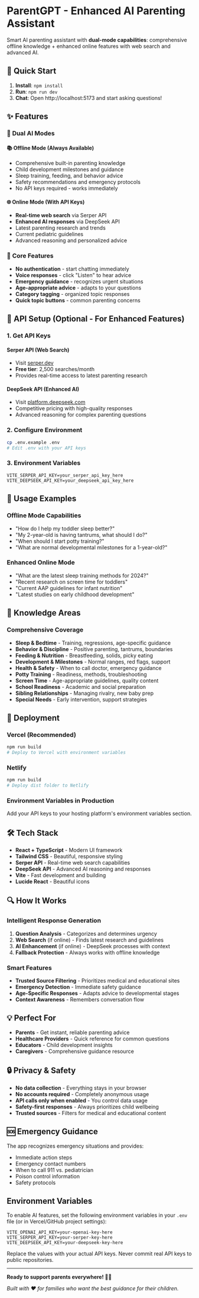 # ParentGPT - Enhanced AI Parenting Assistant

Smart AI parenting assistant with **dual-mode capabilities**: comprehensive offline knowledge + enhanced online features with web search and advanced AI.

## 🚀 Quick Start

1. **Install**: `npm install`
2. **Run**: `npm run dev`
3. **Chat**: Open http://localhost:5173 and start asking questions!

## ✨ Features

### 🤖 **Dual AI Modes**

#### 📚 **Offline Mode** (Always Available)
- Comprehensive built-in parenting knowledge
- Child development milestones and guidance
- Sleep training, feeding, and behavior advice
- Safety recommendations and emergency protocols
- No API keys required - works immediately

#### 🌐 **Online Mode** (With API Keys)
- **Real-time web search** via Serper API
- **Enhanced AI responses** via DeepSeek API
- Latest parenting research and trends
- Current pediatric guidelines
- Advanced reasoning and personalized advice

### 🎯 **Core Features**
- **No authentication** - start chatting immediately
- **Voice responses** - click "Listen" to hear advice
- **Emergency guidance** - recognizes urgent situations
- **Age-appropriate advice** - adapts to your questions
- **Category tagging** - organized topic responses
- **Quick topic buttons** - common parenting concerns

## 🔧 API Setup (Optional - For Enhanced Features)

### 1. Get API Keys

#### Serper API (Web Search)
- Visit [serper.dev](https://serper.dev/)
- **Free tier**: 2,500 searches/month
- Provides real-time access to latest parenting research

#### DeepSeek API (Enhanced AI)
- Visit [platform.deepseek.com](https://platform.deepseek.com/)
- Competitive pricing with high-quality responses
- Advanced reasoning for complex parenting questions

### 2. Configure Environment
```bash
cp .env.example .env
# Edit .env with your API keys
```

### 3. Environment Variables
```env
VITE_SERPER_API_KEY=your_serper_api_key_here
VITE_DEEPSEEK_API_KEY=your_deepseek_api_key_here
```

## 📱 Usage Examples

### Offline Mode Capabilities
- "How do I help my toddler sleep better?"
- "My 2-year-old is having tantrums, what should I do?"
- "When should I start potty training?"
- "What are normal developmental milestones for a 1-year-old?"

### Enhanced Online Mode
- "What are the latest sleep training methods for 2024?"
- "Recent research on screen time for toddlers"
- "Current AAP guidelines for infant nutrition"
- "Latest studies on early childhood development"

## 🧠 Knowledge Areas

### Comprehensive Coverage
- **Sleep & Bedtime** - Training, regressions, age-specific guidance
- **Behavior & Discipline** - Positive parenting, tantrums, boundaries
- **Feeding & Nutrition** - Breastfeeding, solids, picky eating
- **Development & Milestones** - Normal ranges, red flags, support
- **Health & Safety** - When to call doctor, emergency guidance
- **Potty Training** - Readiness, methods, troubleshooting
- **Screen Time** - Age-appropriate guidelines, quality content
- **School Readiness** - Academic and social preparation
- **Sibling Relationships** - Managing rivalry, new baby prep
- **Special Needs** - Early intervention, support strategies

## 🚀 Deployment

### Vercel (Recommended)
```bash
npm run build
# Deploy to Vercel with environment variables
```

### Netlify
```bash
npm run build
# Deploy dist folder to Netlify
```

### Environment Variables in Production
Add your API keys to your hosting platform's environment variables section.

## 🛠 Tech Stack

- **React + TypeScript** - Modern UI framework
- **Tailwind CSS** - Beautiful, responsive styling
- **Serper API** - Real-time web search capabilities
- **DeepSeek API** - Advanced AI reasoning and responses
- **Vite** - Fast development and building
- **Lucide React** - Beautiful icons

## 🔍 How It Works

### Intelligent Response Generation
1. **Question Analysis** - Categorizes and determines urgency
2. **Web Search** (if online) - Finds latest research and guidelines
3. **AI Enhancement** (if online) - DeepSeek processes with context
4. **Fallback Protection** - Always works with offline knowledge

### Smart Features
- **Trusted Source Filtering** - Prioritizes medical and educational sites
- **Emergency Detection** - Immediate safety guidance
- **Age-Specific Responses** - Adapts advice to developmental stages
- **Context Awareness** - Remembers conversation flow

## 💡 Perfect For

- **Parents** - Get instant, reliable parenting advice
- **Healthcare Providers** - Quick reference for common questions
- **Educators** - Child development insights
- **Caregivers** - Comprehensive guidance resource

## 🔒 Privacy & Safety

- **No data collection** - Everything stays in your browser
- **No accounts required** - Completely anonymous usage
- **API calls only when enabled** - You control data usage
- **Safety-first responses** - Always prioritizes child wellbeing
- **Trusted sources** - Filters for medical and educational content

## 🆘 Emergency Guidance

The app recognizes emergency situations and provides:
- Immediate action steps
- Emergency contact numbers
- When to call 911 vs. pediatrician
- Poison control information
- Safety protocols

## Environment Variables

To enable AI features, set the following environment variables in your `.env` file (or in Vercel/GitHub project settings):

```
VITE_OPENAI_API_KEY=your-openai-key-here
VITE_SERPER_API_KEY=your-serper-key-here
VITE_DEEPSEEK_API_KEY=your-deepseek-key-here
```

Replace the values with your actual API keys. Never commit real API keys to public repositories.

---

**Ready to support parents everywhere! 🍼👶**

*Built with ❤️ for families who want the best guidance for their children.*